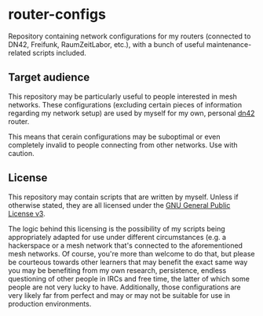# router-configs

Repository containing network configurations for my routers (connected to DN42, Freifunk, RaumZeitLabor, etc.), with a bunch of useful maintenance-related scripts included.

## Target audience

This repository may be particularly useful to people interested in mesh networks. These configurations (excluding certain pieces of information regarding my network setup) are used by myself for my own, personal [dn42](https://dn42.dev) router.

This means that cerain configurations may be suboptimal or even completely invalid to people connecting from other networks. Use with caution.

## License

This repository may contain scripts that are written by myself. Unless if otherwise stated, they are all licensed under the [GNU General Public License v3](LICENSE).

The logic behind this licensing is the possibility of my scripts being appropriately adapted for use under different circumstances (e.g. a hackerspace or a mesh network that's connected to the aforementioned mesh networks. Of course, you're more than welcome to do that, but please be courteous towards other learners that may benefit the exact same way you may be benefiting from my own research, persistence, endless questioning of other people in IRCs and free time, the latter of which some people are not very lucky to have. Additionally, those configurations are very likely far from perfect and may or may not be suitable for use in production environments.
